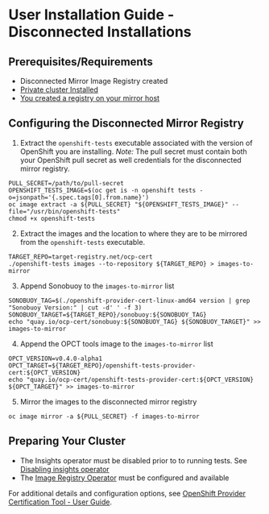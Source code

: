 # User Installation Guide - Disconnected Installations

## Prerequisites/Requirements

- Disconnected Mirror Image Registry created
- [Private cluster Installed](https://docs.openshift.com/container-platform/latest/installing/installing_bare_metal/installing-restricted-networks-bare-metal.html)
- [You created a registry on your mirror host](https://docs.openshift.com/container-platform/latest/installing/disconnected_install/installing-mirroring-installation-images.html#installing-mirroring-installation-images)

## Configuring the Disconnected Mirror Registry
1. Extract the `openshift-tests` executable associated with the version of OpenShift you are installing.
_Note:_ The pull secret must contain both your OpenShift pull secret as well credentials for the disconnected
mirror registry.
~~~
PULL_SECRET=/path/to/pull-secret
OPENSHIFT_TESTS_IMAGE=$(oc get is -n openshift tests -o=jsonpath='{.spec.tags[0].from.name}')
oc image extract -a ${PULL_SECRET} "${OPENSHIFT_TESTS_IMAGE}" --file="/usr/bin/openshift-tests"
chmod +x openshift-tests
~~~

2. Extract the images and the location to where they are to be mirrored from the `openshift-tests` executable.  

~~~
TARGET_REPO=target-registry.net/ocp-cert
./openshift-tests images --to-repository ${TARGET_REPO} > images-to-mirror
~~~

3. Append Sonobuoy to the `images-to-mirror` list
~~~
SONOBUOY_TAG=$(./openshift-provider-cert-linux-amd64 version | grep "Sonobuoy Version:" | cut -d' ' -f 3)
SONOBUOY_TARGET=${TARGET_REPO}/sonobuoy:${SONOBUOY_TAG}
echo "quay.io/ocp-cert/sonobuoy:${SONOBUOY_TAG} ${SONOBUOY_TARGET}" >> images-to-mirror
~~~

4. Append the OPCT tools image to the `images-to-mirror` list

~~~
OPCT_VERSION=v0.4.0-alpha1
OPCT_TARGET=${TARGET_REPO}/openshift-tests-provider-cert:${OPCT_VERSION}
echo "quay.io/ocp-cert/openshift-tests-provider-cert:${OPCT_VERSION} ${OPCT_TARGET}" >> images-to-mirror
~~~

5. Mirror the images to the disconnected mirror registry

~~~
oc image mirror -a ${PULL_SECRET} -f images-to-mirror
~~~


## Preparing Your Cluster

- The Insights operator must be disabled prior to to running tests.  See [Disabling insights operator](https://docs.openshift.com/container-platform/latest/support/remote_health_monitoring/opting-out-of-remote-health-reporting.html)
- The [Image Registry Operator](https://docs.openshift.com/container-platform/latest/registry/index.html) must be configured and available



For additional details and configuration options, see [OpenShift Provider Certification Tool - User Guide](./user.md).
